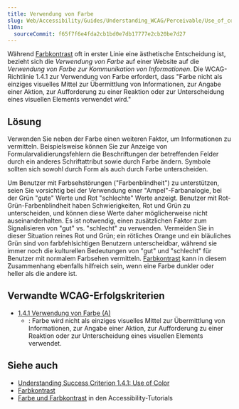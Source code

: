```yaml
---
title: Verwendung von Farbe
slug: Web/Accessibility/Guides/Understanding_WCAG/Perceivable/Use_of_color
l10n:
  sourceCommit: f65f7f6e4fda2cb1bd0e7db17777e2cb20be7d27
---
```


Während [Farbkontrast](/de/docs/Web/Accessibility/Guides/Understanding_WCAG/Perceivable/Color_contrast) oft in erster Linie eine ästhetische Entscheidung ist, bezieht sich die _Verwendung von Farbe_ auf einer Website auf die _Verwendung von Farbe zur Kommunikation von Informationen_. Die WCAG-Richtlinie 1.4.1 zur Verwendung von Farbe erfordert, dass "Farbe nicht als einziges visuelles Mittel zur Übermittlung von Informationen, zur Angabe einer Aktion, zur Aufforderung zu einer Reaktion oder zur Unterscheidung eines visuellen Elements verwendet wird."

## Lösung

Verwenden Sie neben der Farbe einen weiteren Faktor, um Informationen zu vermitteln. Beispielsweise können Sie zur Anzeige von Formularvalidierungsfehlern die Beschriftungen der betreffenden Felder durch ein anderes Schriftattribut sowie durch Farbe ändern. Symbole sollten sich sowohl durch Form als auch durch Farbe unterscheiden.

Um Benutzer mit Farbsehstörungen ("Farbenblindheit") zu unterstützen, seien Sie vorsichtig bei der Verwendung einer "Ampel"-Farbanalogie, bei der Grün "gute" Werte und Rot "schlechte" Werte anzeigt. Benutzer mit Rot-Grün-Farbenblindheit haben Schwierigkeiten, Rot und Grün zu unterscheiden, und können diese Werte daher möglicherweise nicht auseinanderhalten. Es ist notwendig, einen zusätzlichen Faktor zum Signalisieren von "gut" vs. "schlecht" zu verwenden. Vermeiden Sie in dieser Situation reines Rot und Grün; ein rötliches Orange und ein bläuliches Grün sind von farbfehlsichtigen Benutzern unterscheidbar, während sie immer noch die kulturellen Bedeutungen von "gut" und "schlecht" für Benutzer mit normalem Farbsehen vermitteln. [Farbkontrast](/de/docs/Web/Accessibility/Guides/Understanding_WCAG/Perceivable/Color_contrast) kann in diesem Zusammenhang ebenfalls hilfreich sein, wenn eine Farbe dunkler oder heller als die andere ist.

## Verwandte WCAG-Erfolgskriterien

- [1.4.1 Verwendung von Farbe (A)](https://www.w3.org/TR/WCAG21/#use-of-color)
  - : Farbe wird nicht als einziges visuelles Mittel zur Übermittlung von Informationen, zur Angabe einer Aktion, zur Aufforderung zu einer Reaktion oder zur Unterscheidung eines visuellen Elements verwendet.

## Siehe auch

- [Understanding Success Criterion 1.4.1: Use of Color](https://www.w3.org/WAI/WCAG21/Understanding/use-of-color.html)
- [Farbkontrast](/de/docs/Web/Accessibility/Guides/Understanding_WCAG/Perceivable/Color_contrast)
- [Farbe und Farbkontrast](/de/docs/Learn_web_development/Core/Accessibility/CSS_and_JavaScript#color_and_color_contrast) in den Accessibility-Tutorials
